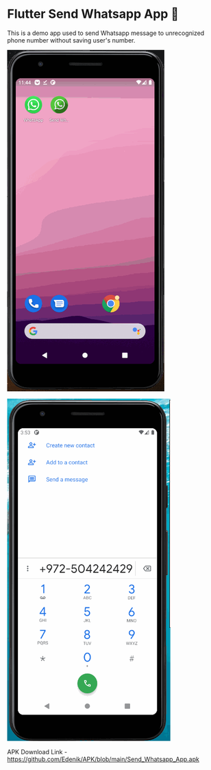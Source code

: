 # Flutter Send Whatsapp App 💬

This is a demo app used to send Whatsapp message to unrecognized phone number without saving user's number.

![Finished App](https://github.com/Edenik/Images/blob/master/Send%20Whatsapp%20Message.gif)

![Finished App](https://github.com/Edenik/Images/blob/master/Send%20Whatsapp%20Message%20App%20-%20Share%20feature.gif)

APK Download Link - https://github.com/Edenik/APK/blob/main/Send_Whatsapp_App.apk



